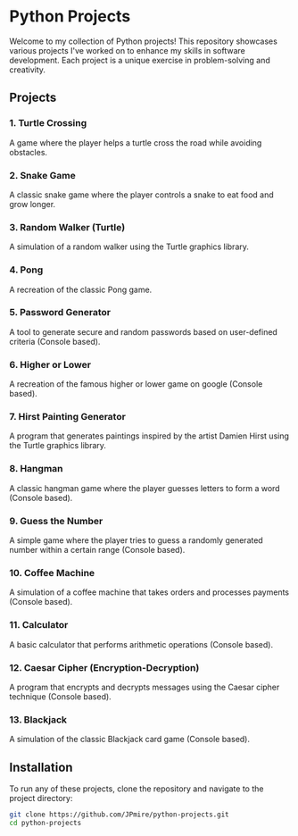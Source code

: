 # Python Projects

Welcome to my collection of Python projects! This repository showcases various projects I've worked on to enhance my skills in software development. Each project is a unique exercise in problem-solving and creativity.

## Projects

### 1. Turtle Crossing

A game where the player helps a turtle cross the road while avoiding obstacles.

### 2. Snake Game

A classic snake game where the player controls a snake to eat food and grow longer.

### 3. Random Walker (Turtle)

A simulation of a random walker using the Turtle graphics library.

### 4. Pong

A recreation of the classic Pong game.

### 5. Password Generator

A tool to generate secure and random passwords based on user-defined criteria (Console based).

### 6. Higher or Lower

A recreation of the famous higher or lower game on google (Console based).

### 7. Hirst Painting Generator

A program that generates paintings inspired by the artist Damien Hirst using the Turtle graphics library.

### 8. Hangman

A classic hangman game where the player guesses letters to form a word (Console based).

### 9. Guess the Number

A simple game where the player tries to guess a randomly generated number within a certain range (Console based).

### 10. Coffee Machine

A simulation of a coffee machine that takes orders and processes payments (Console based).

### 11. Calculator

A basic calculator that performs arithmetic operations (Console based).

### 12. Caesar Cipher (Encryption-Decryption)

A program that encrypts and decrypts messages using the Caesar cipher technique (Console based).

### 13. Blackjack

A simulation of the classic Blackjack card game (Console based).

## Installation

To run any of these projects, clone the repository and navigate to the project directory:

```bash
git clone https://github.com/JPmire/python-projects.git
cd python-projects
```

